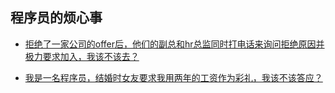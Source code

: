 ## 程序员的烦心事

* [拒绝了一家公司的offer后，他们的副总和hr总监同时打电话来询问拒绝原因并极力要求加入，我该不该去？](c1.md)

* [我是一名程序员，结婚时女友要求我用两年的工资作为彩礼，我该不该答应？](c2.md)

